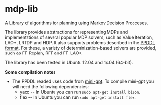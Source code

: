 mdp-lib
=======

A Library of algorithms for planning using Markov Decision Procceses. 

The library provides abstractions for representing MDPs and implementations of several popular MDP solvers, such as Value Iteration, LAO*, LRTDP and HDP. It also supports problems described in the <a href="http://www.tempastic.org/papers/CMU-CS-04-167.pdf">PPDDL format</a>. For these, a variety of determinization-based solvers are provided, such as FF-Replan, RFF and FF-LAO*.

The library has been tested in Ubuntu 12.04 and 14.04 (64-bit).

<b>Some compilation notes</b>

<ul>
  <li>The PPDDL readed uses code from <a href="https://code.google.com/archive/p/mini-gpt/">mini-gpt</a>. To compile mini-gpt you will need the following dependencies:
  <ul>
    <li>yacc -- In Ubuntu you can run <code>sudo apt-get install bison</code>. </li>
    <li>flex -- In Ubuntu you can run <code>sudo apt-get install flex</code>. </li>
  </ul>
</ul>
  
